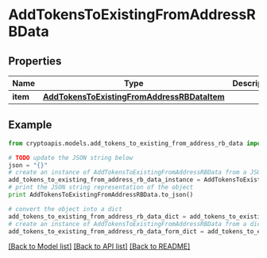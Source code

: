 # AddTokensToExistingFromAddressRBData


## Properties
Name | Type | Description | Notes
------------ | ------------- | ------------- | -------------
**item** | [**AddTokensToExistingFromAddressRBDataItem**](AddTokensToExistingFromAddressRBDataItem.md) |  | 

## Example

```python
from cryptoapis.models.add_tokens_to_existing_from_address_rb_data import AddTokensToExistingFromAddressRBData

# TODO update the JSON string below
json = "{}"
# create an instance of AddTokensToExistingFromAddressRBData from a JSON string
add_tokens_to_existing_from_address_rb_data_instance = AddTokensToExistingFromAddressRBData.from_json(json)
# print the JSON string representation of the object
print AddTokensToExistingFromAddressRBData.to_json()

# convert the object into a dict
add_tokens_to_existing_from_address_rb_data_dict = add_tokens_to_existing_from_address_rb_data_instance.to_dict()
# create an instance of AddTokensToExistingFromAddressRBData from a dict
add_tokens_to_existing_from_address_rb_data_form_dict = add_tokens_to_existing_from_address_rb_data.from_dict(add_tokens_to_existing_from_address_rb_data_dict)
```
[[Back to Model list]](../README.md#documentation-for-models) [[Back to API list]](../README.md#documentation-for-api-endpoints) [[Back to README]](../README.md)


